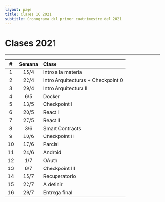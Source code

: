 ```yaml
---
layout: page
title: Clases 1C 2021
subtitle: Cronograma del primer cuatrimestre del 2021
---
```


# Clases 2021
___


| #  | Semana  | Clase  |
|:----------:|:-------------:|:------|
| 1 |  15/4 | Intro a la materia |
| 2 |  22/4 | Intro Arquitecturas + Checkpoint 0 |
| 3 |  29/4 | Intro Arquitectura II |
| 4 |  6/5  | Docker |
| 5 |  13/5 | Checkpoint I |
| 6 |  20/5 | React I |
| 7 |  27/5 | React II |
| 8 |  3/6  | Smart Contracts |
| 9 |  10/6 | Checkpoint II |
| 10 |  17/6 | Parcial |
| 11 |  24/6 | Android |
| 12 |  1/7 | OAuth |
| 13 |  8/7 | Checkpoint III |
| 14 |  15/7 | Recuperatorio |
| 15 |  22/7 | A definir |
| 16 |  29/7 | Entrega final |
